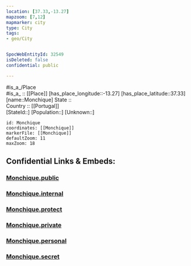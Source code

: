 ```yaml
---
location: [37.33,-13.27] 
mapzoom: [7,12] 
mapmarker: city 
type: City
tags:
- geo/City


SpocWebEntityId: 32549
isDeleted: false
confidential: public

---
```

#is_a_/Place  
#is_a_ :: [[Place]] 
[has_place_longitude::-13.27] 
[has_place_latitude::37.33] 
[name::Monchique] 
State ::  
Country :: [[Portugal]]  
[StateId::] 
[Population::] 
[Unknown::] 


```leaflet
id: Monchique
coordinates: [[Monchique]] 
markerFile: [[Monchique]] 
defaultZoom: 11 
maxZoom: 18
```


## Confidential Links & Embeds: 

### [Monchique.public](/_public/\Earth\Continent\Europe\Europe~South\Portugal\CityMonchique.public.md) 

### [Monchique.internal](/_internal/\Earth\Continent\Europe\Europe~South\Portugal\CityMonchique.internal.md) 

### [Monchique.protect](/_protect/\Earth\Continent\Europe\Europe~South\Portugal\CityMonchique.protect.md) 

### [Monchique.private](/_private/\Earth\Continent\Europe\Europe~South\Portugal\CityMonchique.private.md) 

### [Monchique.personal](/_personal/\Earth\Continent\Europe\Europe~South\Portugal\CityMonchique.personal.md) 

### [Monchique.secret](/_secret/\Earth\Continent\Europe\Europe~South\Portugal\CityMonchique.secret.md)

